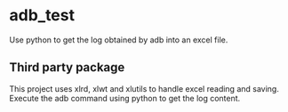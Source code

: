 # adb_test
  Use python to get the log obtained by adb into an excel file.

## Third party package 
  This project uses xlrd, xlwt and xlutils to handle excel reading and saving. Execute the adb command using python to get the log content.
